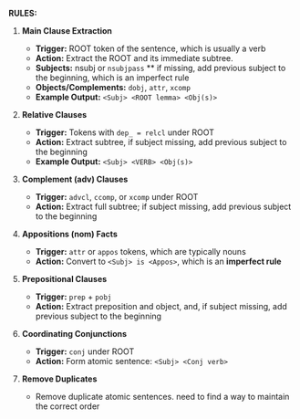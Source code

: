 **RULES:**
1. **Main Clause Extraction**
   - **Trigger:** ROOT token of the sentence, which is usually a verb
   - **Action:** Extract the ROOT and its immediate subtree.  
   - **Subjects:** nsubj or `nsubjpass` ** if missing, add previous subject to the beginning, which is an imperfect rule
   - **Objects/Complements:** `dobj`, `attr`, `xcomp` 
   - **Example Output:** `<Subj> <ROOT lemma> <Obj(s)>`

2. **Relative Clauses**
   - **Trigger:** Tokens with `dep_ = relcl` under ROOT  
   - **Action:** Extract subtree,  if subject missing, add previous subject to the beginning
   - **Example Output:** `<Subj> <VERB> <Obj(s)>`

3. **Complement (adv) Clauses**
   - **Trigger:** `advcl`, `ccomp`, or `xcomp` under ROOT  
   - **Action:** Extract full subtree; if subject missing, add previous subject to the beginning

4. **Appositions (nom) Facts**
   - **Trigger:** `attr` or `appos` tokens, which are typically nouns
   - **Action:** Convert to `<Subj> is <Appos>`, which is an **imperfect rule**

5. **Prepositional Clauses**
   - **Trigger:** `prep` + `pobj`  
   - **Action:** Extract preposition and object, and,  if subject missing, add previous subject to the beginning

6. **Coordinating Conjunctions**
   - **Trigger:** `conj` under ROOT  
   - **Action:** Form atomic sentence: `<Subj> <Conj verb>`  

7. **Remove Duplicates**
   - Remove duplicate atomic sentences. need to find a way to maintain the correct order
